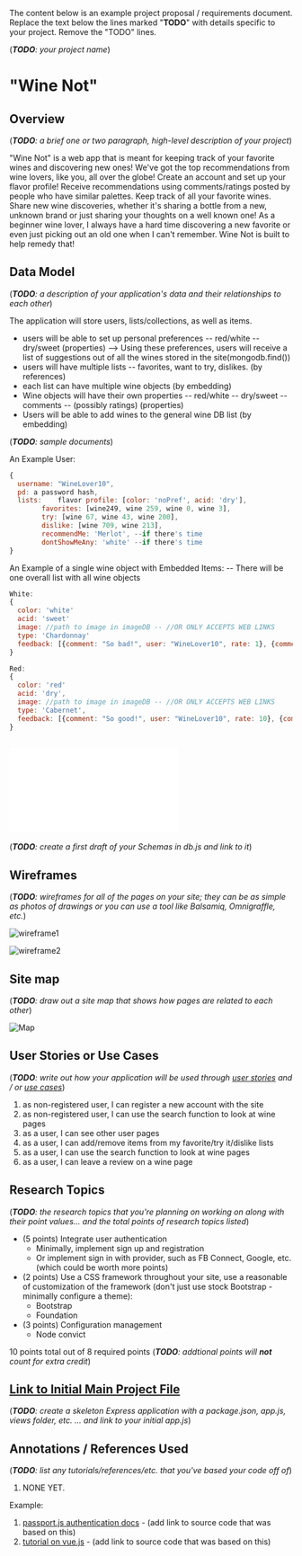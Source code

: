The content below is an example project proposal / requirements document. Replace the text below the lines marked "__TODO__" with details specific to your project. Remove the "TODO" lines.

(___TODO__: your project name_)

# "Wine Not"

## Overview

(___TODO__: a brief one or two paragraph, high-level description of your project_)

"Wine Not" is a web app that is meant for keeping track of your favorite wines and discovering new ones! We've got the top recommendations from wine lovers, like you, all over the globe! 
Create an account and set up your flavor profile! Receive recommendations using comments/ratings posted by people who have similar palettes. Keep track of all your favorite wines. Share new wine discoveries, whether it's sharing a bottle from a new, unknown brand or just sharing your thoughts
on a well known one! As a beginner wine lover, I always have a hard time discovering a new favorite or even just picking out an old one when I can't remember. Wine Not is built to help remedy that!

## Data Model

(___TODO__: a description of your application's data and their relationships to each other_) 

The application will store users, lists/collections, as well as items.
- users will be able to set up personal preferences -- red/white -- dry/sweet (properties)
--> Using these preferences, users will receive a list of suggestions out of all the wines stored in the site(mongodb.find())
- users will have multiple lists -- favorites, want to try, dislikes. (by references)
- each list can have multiple wine objects (by embedding)
- Wine objects will have their own properties -- red/white -- dry/sweet -- comments -- (possibly ratings) (properties)
- Users will be able to add wines to the general wine DB list (by embedding)

(___TODO__: sample documents_)

An Example User:

```javascript
{
  username: "WineLover10",
  pd: a password hash,
  lists: 	flavor profile: [color: 'noPref', acid: 'dry'],
		favorites: [wine249, wine 259, wine 0, wine 3],
		try: [wine 67, wine 43, wine 200],
		dislike: [wine 709, wine 213],
		recommendMe: 'Merlot', --if there's time
		dontShowMeAny: 'white' --if there's time
}
```

An Example of a single wine object with Embedded Items: -- There will be one overall list with all wine objects

```javascript
White:
{
  color: 'white'
  acid: 'sweet'
  image: //path to image in imageDB -- //OR ONLY ACCEPTS WEB LINKS
  type: 'Chardonnay'
  feedback: [{comment: "So bad!", user: "WineLover10", rate: 1}, {comment: "Its okay", user: "Kathy23T", rate: 5} ]
}

Red:
{
  color: 'red'
  acid: 'dry',
  image: //path to image in imageDB -- //OR ONLY ACCEPTS WEB LINKS
  type: 'Cabernet',
  feedback: [{comment: "So good!", user: "WineLover10", rate: 10}, {comment: "Too sour!", user: "Kathy23T", rate: 3} ]
}
```


## ![Link to Commented First Draft Schema](db.js) 

(___TODO__: create a first draft of your Schemas in db.js and link to it_)

## Wireframes

(___TODO__: wireframes for all of the pages on your site; they can be as simple as photos of drawings or you can use a tool like Balsamiq, Omnigraffle, etc._)

![wireframe1](documentation/Wireframe001.jpg)

![wireframe2](documentation/Wireframe002.jpg)

## Site map

(___TODO__: draw out a site map that shows how pages are related to each other_)

![Map](documentation/Map003.jpg)

## User Stories or Use Cases

(___TODO__: write out how your application will be used through [user stories](http://en.wikipedia.org/wiki/User_story#Format) and / or [use cases](https://www.mongodb.com/download-center?jmp=docs&_ga=1.47552679.1838903181.1489282706#previous)_)

1. as non-registered user, I can register a new account with the site
2. as non-registered user, I can use the search function to look at wine pages
2. as a user, I can see other user pages
3. as a user, I can add/remove items from my favorite/try it/dislike lists
4. as a user, I can use the search function to look at wine pages
5. as a user, I can leave a review on a wine page

## Research Topics

(___TODO__: the research topics that you're planning on working on along with their point values... and the total points of research topics listed_)

* (5 points) Integrate user authentication
	* Minimally, implement sign up and registration
	* Or implement sign in with provider, such as FB Connect, Google, etc. (which could be worth more points)
* (2 points) Use a CSS framework throughout your site, use a reasonable of customization of the framework (don't just use stock Bootstrap - minimally configure a theme):
	* Bootstrap
	* Foundation
* (3 points) Configuration management
	* Node convict

10 points total out of 8 required points (___TODO__: addtional points will __not__ count for extra credit_)


## [Link to Initial Main Project File](app.js) 

(___TODO__: create a skeleton Express application with a package.json, app.js, views folder, etc. ... and link to your initial app.js_)

## Annotations / References Used 

(___TODO__: list any tutorials/references/etc. that you've based your code off of_)

1. NONE YET.

Example:
1. [passport.js authentication docs](http://passportjs.org/docs) - (add link to source code that was based on this)
2. [tutorial on vue.js](https://vuejs.org/v2/guide/) - (add link to source code that was based on this)
